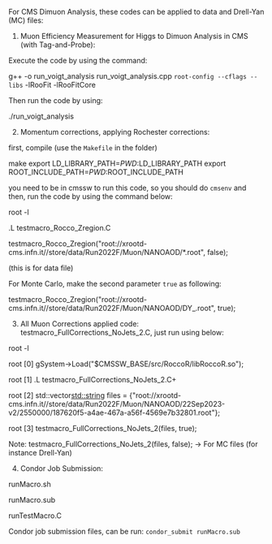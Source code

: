 For CMS Dimuon Analysis, these codes can be applied to data and Drell-Yan (MC) files:

1) Muon Efficiency Measurement for Higgs to Dimuon Analysis in CMS (with Tag-and-Probe):

Execute the code by using the command: 

g++ -o run_voigt_analysis run_voigt_analysis.cpp `root-config --cflags --libs` -lRooFit -lRooFitCore

Then run the code by using: 

./run_voigt_analysis 

2) Momentum corrections, applying Rochester corrections:

first, compile (use the `Makefile` in the folder)

make
export LD_LIBRARY_PATH=$PWD:$LD_LIBRARY_PATH
export ROOT_INCLUDE_PATH=$PWD:$ROOT_INCLUDE_PATH

you need to be in cmssw to run this code, so you should do `cmsenv` and then, run the code by using the command below: 

root -l

.L testmacro_Rocco_Zregion.C

testmacro_Rocco_Zregion("root://xrootd-cms.infn.it//store/data/Run2022F/Muon/NANOAOD/*.root", false); 

(this is for data file)

For Monte Carlo, make the second parameter `true` as following: 

testmacro_Rocco_Zregion("root://xrootd-cms.infn.it//store/data/Run2022F/Muon/NANOAOD/DY_.root", true); 

3) All Muon Corrections applied code: testmacro_FullCorrections_NoJets_2.C, just run using below:
   
root -l

root [0] gSystem->Load("$CMSSW_BASE/src/RoccoR/libRoccoR.so");

root [1] .L testmacro_FullCorrections_NoJets_2.C+

root [2] std::vector<std::string> files = {"root://xrootd-cms.infn.it//store/data/Run2022F/Muon/NANOAOD/22Sep2023-v2/2550000/187620f5-a4ae-467a-a56f-4569e7b32801.root"};

root [3] testmacro_FullCorrections_NoJets_2(files, true);

Note: testmacro_FullCorrections_NoJets_2(files, false);  -> For MC files (for instance Drell-Yan)


4) Condor Job Submission:

runMacro.sh

runMacro.sub

runTestMacro.C

Condor job submission files, can be run: `condor_submit runMacro.sub`

